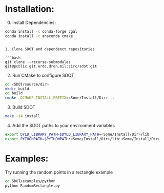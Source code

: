 # Installation:

0. Install Dependencies:
 
```bash
conda install -c conda-forge cgal
conda install -c anaconda cmake
```
```

1. Clone SDOT and dependenct repositories

```bash
git clone --recurse-submodules git@public.git.erdc.dren.mil:sirc/sdot.git
```

2. Run CMake to configure SDOT

```bash
cd <SDOT/source/dir>
mkdir build
cd build
cmake -DCMAKE_INSTALL_PREFIX=<Some/Install/Dir> ..
```

3. Build SDOT

```bash
make -j4 install
```

4. Add the SDOT paths to your environment variables 

```bash
export DYLD_LIBRARY_PATH=$DYLD_LIBRARY_PATH=<Some/Install/Dir>/lib
export PYTHONPATH=$PYTHONPATH:<Some/Install/Dir>/lib:<Some/Install/Dir>/lib/python/
```
    
# Examples:
Try running the random points in a rectangle example

```bash
cd SDOT/examples/python
python RandomRectangle.py
```